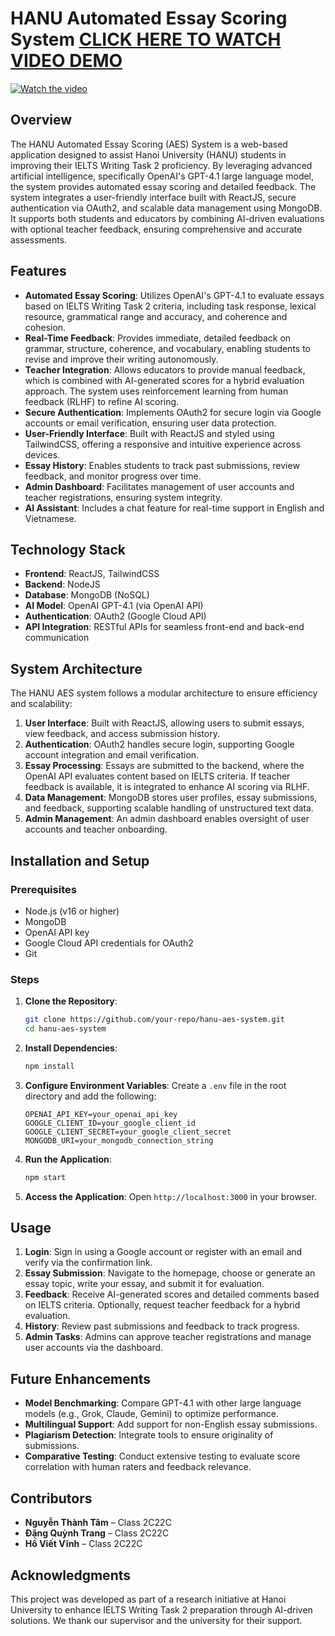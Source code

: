 # HANU Automated Essay Scoring System [CLICK HERE TO WATCH VIDEO DEMO](https://www.youtube.com/watch?v=J5JIV6D6vKk&ab_channel=Vi%E1%BA%BFtV%C4%A9nhH%E1%BB%93)
[![Watch the video](https://img.youtube.com/vi/J5JIV6D6vKk/0.jpg)](https://www.youtube.com/watch?v=J5JIV6D6vKk)
## Overview
The HANU Automated Essay Scoring (AES) System is a web-based application designed to assist Hanoi University (HANU) students in improving their IELTS Writing Task 2 proficiency. By leveraging advanced artificial intelligence, specifically OpenAI's GPT-4.1 large language model, the system provides automated essay scoring and detailed feedback. The system integrates a user-friendly interface built with ReactJS, secure authentication via OAuth2, and scalable data management using MongoDB. It supports both students and educators by combining AI-driven evaluations with optional teacher feedback, ensuring comprehensive and accurate assessments.

## Features
- **Automated Essay Scoring**: Utilizes OpenAI's GPT-4.1 to evaluate essays based on IELTS Writing Task 2 criteria, including task response, lexical resource, grammatical range and accuracy, and coherence and cohesion.
- **Real-Time Feedback**: Provides immediate, detailed feedback on grammar, structure, coherence, and vocabulary, enabling students to revise and improve their writing autonomously.
- **Teacher Integration**: Allows educators to provide manual feedback, which is combined with AI-generated scores for a hybrid evaluation approach. The system uses reinforcement learning from human feedback (RLHF) to refine AI scoring.
- **Secure Authentication**: Implements OAuth2 for secure login via Google accounts or email verification, ensuring user data protection.
- **User-Friendly Interface**: Built with ReactJS and styled using TailwindCSS, offering a responsive and intuitive experience across devices.
- **Essay History**: Enables students to track past submissions, review feedback, and monitor progress over time.
- **Admin Dashboard**: Facilitates management of user accounts and teacher registrations, ensuring system integrity.
- **AI Assistant**: Includes a chat feature for real-time support in English and Vietnamese.

## Technology Stack
- **Frontend**: ReactJS, TailwindCSS
- **Backend**: NodeJS
- **Database**: MongoDB (NoSQL)
- **AI Model**: OpenAI GPT-4.1 (via OpenAI API)
- **Authentication**: OAuth2 (Google Cloud API)
- **API Integration**: RESTful APIs for seamless front-end and back-end communication

## System Architecture
The HANU AES system follows a modular architecture to ensure efficiency and scalability:
1. **User Interface**: Built with ReactJS, allowing users to submit essays, view feedback, and access submission history.
2. **Authentication**: OAuth2 handles secure login, supporting Google account integration and email verification.
3. **Essay Processing**: Essays are submitted to the backend, where the OpenAI API evaluates content based on IELTS criteria. If teacher feedback is available, it is integrated to enhance AI scoring via RLHF.
4. **Data Management**: MongoDB stores user profiles, essay submissions, and feedback, supporting scalable handling of unstructured text data.
5. **Admin Management**: An admin dashboard enables oversight of user accounts and teacher onboarding.

## Installation and Setup
### Prerequisites
- Node.js (v16 or higher)
- MongoDB
- OpenAI API key
- Google Cloud API credentials for OAuth2
- Git

### Steps
1. **Clone the Repository**:
   ```bash
   git clone https://github.com/your-repo/hanu-aes-system.git
   cd hanu-aes-system
   ```
2. **Install Dependencies**:
   ```bash
   npm install
   ```
3. **Configure Environment Variables**:
   Create a `.env` file in the root directory and add the following:
   ```plaintext
   OPENAI_API_KEY=your_openai_api_key
   GOOGLE_CLIENT_ID=your_google_client_id
   GOOGLE_CLIENT_SECRET=your_google_client_secret
   MONGODB_URI=your_mongodb_connection_string
   ```
4. **Run the Application**:
   ```bash
   npm start
   ```
5. **Access the Application**:
   Open `http://localhost:3000` in your browser.

## Usage
1. **Login**: Sign in using a Google account or register with an email and verify via the confirmation link.
2. **Essay Submission**: Navigate to the homepage, choose or generate an essay topic, write your essay, and submit it for evaluation.
3. **Feedback**: Receive AI-generated scores and detailed comments based on IELTS criteria. Optionally, request teacher feedback for a hybrid evaluation.
4. **History**: Review past submissions and feedback to track progress.
5. **Admin Tasks**: Admins can approve teacher registrations and manage user accounts via the dashboard.

## Future Enhancements
- **Model Benchmarking**: Compare GPT-4.1 with other large language models (e.g., Grok, Claude, Gemini) to optimize performance.
- **Multilingual Support**: Add support for non-English essay submissions.
- **Plagiarism Detection**: Integrate tools to ensure originality of submissions.
- **Comparative Testing**: Conduct extensive testing to evaluate score correlation with human raters and feedback relevance.

## Contributors
- **Nguyễn Thành Tâm** – Class 2C22C
- **Đặng Quỳnh Trang** – Class 2C22C
- **Hồ Viết Vĩnh** –  Class 2C22C


## Acknowledgments
This project was developed as part of a research initiative at Hanoi University to enhance IELTS Writing Task 2 preparation through AI-driven solutions. We thank our supervisor and the university for their support.
